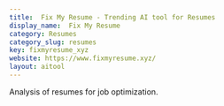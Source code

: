 ```yaml
---
title:  Fix My Resume - Trending AI tool for Resumes
display_name:  Fix My Resume
category: Resumes
category_slug: resumes
key: fixmyresume_xyz
website: https://www.fixmyresume.xyz/
layout: aitool
---
```


Analysis of resumes for job optimization.
